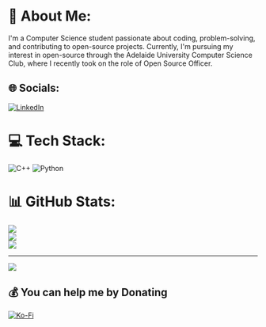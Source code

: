 # 💫 About Me:
I'm a Computer Science student passionate about coding, problem-solving, and contributing to open-source projects. Currently, I'm pursuing my interest in open-source through the Adelaide University Computer Science Club, where I recently took on the role of Open Source Officer.


## 🌐 Socials:
[![LinkedIn](https://img.shields.io/badge/LinkedIn-%230077B5.svg?logo=linkedin&logoColor=white)](https://linkedin.com/in/austin-huppatz-a1923059ua) 

# 💻 Tech Stack:
![C++](https://img.shields.io/badge/c++-%2300599C.svg?style=for-the-badge&logo=c%2B%2B&logoColor=white) ![Python](https://img.shields.io/badge/python-3670A0?style=for-the-badge&logo=python&logoColor=ffdd54)
# 📊 GitHub Stats:
![](https://github-readme-stats.vercel.app/api?username=AustinH-adl&theme=shadow_blue&hide_border=false&include_all_commits=true&count_private=true)<br/>
![](https://github-readme-streak-stats.herokuapp.com/?user=AustinH-adl&theme=shadow_blue&hide_border=false)<br/>
![](https://github-readme-stats.vercel.app/api/top-langs/?username=AustinH-adl&theme=shadow_blue&hide_border=false&include_all_commits=true&count_private=true&layout=compact)

---
[![](https://visitcount.itsvg.in/api?id=AustinH-adl&icon=0&color=1)](https://visitcount.itsvg.in)

  ## 💰 You can help me by Donating
  [![Ko-Fi](https://img.shields.io/badge/Ko--fi-F16061?style=for-the-badge&logo=ko-fi&logoColor=white)](https://ko-fi.com/ko-fi.com/austinh) 

  
<!-- Proudly created with GPRM ( https://gprm.itsvg.in ) -->
